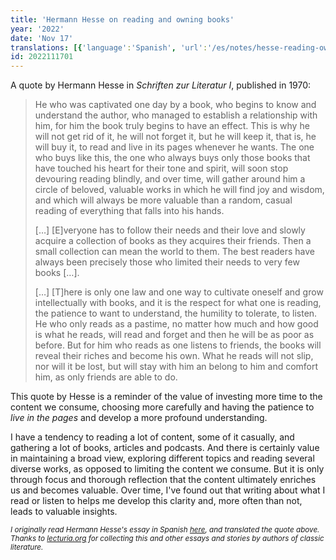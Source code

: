 ```yaml
---
title: 'Hermann Hesse on reading and owning books'
year: '2022'
date: 'Nov 17'
translations: [{'language':'Spanish', 'url':'/es/notes/hesse-reading-owning-books'}]
id: 2022111701
---
```


A quote by Hermann Hesse in _Schriften zur Literatur I_, published in 1970:

<blockquote>
<p>He who was captivated one day by a book, who begins to know and understand the author, who managed to establish a relationship with him, for him the book truly begins to have an effect. This is why he will not get rid of it, he will not forget it, but he will keep it, that is, he will buy it, to read and live in its pages whenever he wants. The one who buys like this, the one who always buys only those books that have touched his heart for their tone and spirit, will soon stop devouring reading blindly, and over time, will gather around him a circle of beloved, valuable works in which he will find joy and wisdom, and which will always be more valuable than a random, casual reading of everything that falls into his hands.</p>

<p>[&#8230;] [E]veryone has to follow their needs and their love and slowly acquire a collection of books as they acquires their friends. Then a small collection can mean the world to them. The best readers have always been precisely those who limited their needs to very few books [&#8230;].</p>

<p>[&#8230;] [T]here is only one law and one way to cultivate oneself and grow intellectually with books, and it is the respect for what one is reading, the patience to want to understand, the humility to tolerate, to listen. He who only reads as a pastime, no matter how much and how good is what he reads, will read and forget and then he will be as poor as before. But for him who reads as one listens to friends, the books will reveal their riches and become his own. What he reads will not slip, nor will it be lost, but will stay with him an belong to him and comfort him, as only friends are able to do.</p>
</blockquote>

This quote by Hesse is a reminder of the value of investing more time to the content we consume, choosing more carefully and having the patience to _live in the pages_ and develop a more profound understanding.

I have a tendency to reading a lot of content, some of it casually, and gathering a lot of books, articles and podcasts. And there is certainly value in maintaining a broad view, exploring different topics and reading several diverse works, as opposed to limiting the content we consume. But it is only through focus and thorough reflection that the content ultimately enriches us and becomes valuable. Over time, I've found out that writing about what I read or listen to helps me develop this clarity and, more often than not, leads to valuable insights.

<small>_I originally read Hermann Hesse's essay in Spanish <a href="https://lecturia.org/referencia/hermann-hesse-leer-poseer-libros/1211/?utm_source=pocket_reader" target='_blank'>here</a>, and translated the quote above. Thanks to <a href="https://lecturia.org/" target='_blank'>lecturia.org</a> for collecting this and other essays and stories by authors of classic literature._</small>
